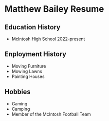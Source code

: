 # Matthew Bailey Resume

## Education History
- McIntosh High School 2022-present

## Enployment History
- Moving Furniture
- Mowing Lawns
- Painting Houses
## Hobbies
- Gaming
- Camping
- Member of the McIntosh Football Team
